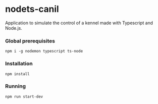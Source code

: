 # nodets-canil

Application to simulate the control of a kennel made with Typescript and Node.js.

### Global prerequisites
`npm i -g nodemon typescript ts-node`

### Installation
`npm install`

### Running
`npm run start-dev`
